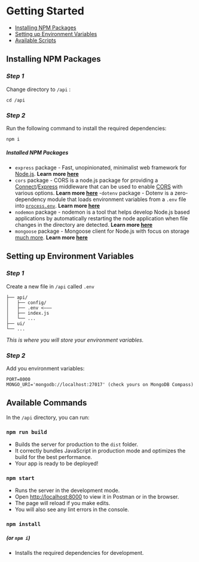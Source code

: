 # Getting Started

- [Installing NPM Packages](#installing-npm-packages)
- [Setting up Environment Variables](#setting-up-environment-variables)
- [Available Scripts](#available-scripts)

## Installing NPM Packages

### _Step 1_

Change directory to `/api` :

```
cd /api
```

### _Step 2_

Run the following command to install the required dependencies:

```
npm i
```

##### Installed NPM Packages

- `express` package - Fast, unopinionated, minimalist web framework for [Node.js](http://nodejs.org/). **Learn more [here](https://www.npmjs.com/package/express)**
- `cors` package - CORS is a node.js package for providing a [Connect](http://www.senchalabs.org/connect/)/[Express](http://expressjs.com/) middleware that can be used to enable [CORS](http://en.wikipedia.org/wiki/Cross-origin_resource_sharing) with various options. **Learn more [here](https://www.npmjs.com/package/cors)** -`dotenv` package - Dotenv is a zero-dependency module that loads environment variables from a `.env` file into [`process.env`](https://nodejs.org/docs/latest/api/process.html#process_process_env). **Learn more [here](https://www.npmjs.com/package/dotenv)**
- `nodemon` package - nodemon is a tool that helps develop Node.js based applications by automatically restarting the node application when file changes in the directory are detected. **Learn more [here](https://www.npmjs.com/package/nodemon)**
- `mongoose` package - Mongoose client for Node.js with focus on storage [much more](https://mongoosejs.com/docs/). **Learn more [here](https://www.npmjs.com/package/mongoose)**

## Setting up Environment Variables

### _Step 1_

Create a new file in `/api` called `.env`

```
├── api/
│   ├── config/
│   ├── .env <–––
│   ├── index.js
│   └── ...
├── ui/
└── ...
```

_This is where you will store your environment variables._

### _Step 2_

Add you environment variables:

```
PORT=8000
MONGO_URI='mongodb://localhost:27017' (check yours on MongoDB Compass)
```

## Available Commands

In the `/api` directory, you can run:

### `npm run build`

- Builds the server for production to the `dist` folder.
- It correctly bundles JavaScript in production mode and optimizes the build for the best performance.
- Your app is ready to be deployed!

### `npm start`

- Runs the server in the development mode.
- Open [http://localhost:8000](http://localhost:8000) to view it in Postman or in the browser.
- The page will reload if you make edits.
- You will also see any lint errors in the console.

### `npm install`

##### (or `npm i`)

- Installs the required dependencies for development.
